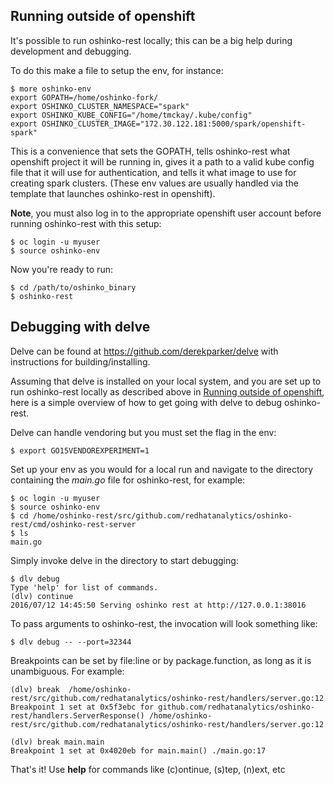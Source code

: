 ## Running outside of openshift

It's possible to run oshinko-rest locally; this can be a
big help during development and debugging.

To do this make a file to setup the env, for instance:

    $ more oshinko-env
    export GOPATH=/home/oshinko-fork/
    export OSHINKO_CLUSTER_NAMESPACE="spark"
    export OSHINKO_KUBE_CONFIG="/home/tmckay/.kube/config"
    export OSHINKO_CLUSTER_IMAGE="172.30.122.181:5000/spark/openshift-spark"

This is a convenience that sets the GOPATH, tells oshinko-rest what openshift
project it will be running in, gives it a path to a valid kube config file
that it will use for authentication, and tells it what image to use for
creating spark clusters. (These env values are usually handled via the
template that launches oshinko-rest in openshift).

**Note**, you must also log in to the appropriate openshift user
account before running oshinko-rest with this setup:

    $ oc login -u myuser
    $ source oshinko-env

Now you're ready to run:

    $ cd /path/to/oshinko_binary
    $ oshinko-rest

## Debugging with delve

Delve can be found at https://github.com/derekparker/delve with
instructions for building/installing.

Assuming that delve is installed on your local system, and you are
set up to run oshinko-rest locally as described above in
[Running outside of openshift](#running-outside-of-openshift), here is a simple
overview of how to get going with delve to debug oshinko-rest.

Delve can handle vendoring but you must set the flag in the env:

    $ export GO15VENDOREXPERIMENT=1

Set up your env as you would for a local run and navigate to the directory
containing the *main.go* file for oshinko-rest, for example:

    $ oc login -u myuser
    $ source oshinko-env
    $ cd /home/oshinko-rest/src/github.com/redhatanalytics/oshinko-rest/cmd/oshinko-rest-server
    $ ls
    main.go

Simply invoke delve in the directory to start debugging:

    $ dlv debug
    Type 'help' for list of commands.
    (dlv) continue
    2016/07/12 14:45:50 Serving oshinko rest at http://127.0.0.1:38016

To pass arguments to oshinko-rest, the invocation will look something like:

    $ dlv debug -- --port=32344

Breakpoints can be set by file:line or by package.function, as long as it
is unambiguous. For example:

    (dlv) break  /home/oshinko-rest/src/github.com/redhatanalytics/oshinko-rest/handlers/server.go:12
    Breakpoint 1 set at 0x5f3ebc for github.com/redhatanalytics/oshinko-rest/handlers.ServerResponse() /home/oshinko-rest/src/github.com/redhatanalytics/oshinko-rest/handlers/server.go:12

    (dlv) break main.main
    Breakpoint 1 set at 0x4020eb for main.main() ./main.go:17

That's it! Use **help** for commands like (c)ontinue, (s)tep, (n)ext, etc
